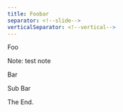 ```yaml
---
title: Foobar
separator: <!--slide-->
verticalSeparator: <!--vertical-->
---
```

Foo

Note: test note

<!--slide-->

Bar

<!--vertical-->

Sub Bar

<!--slide-->

The End.
